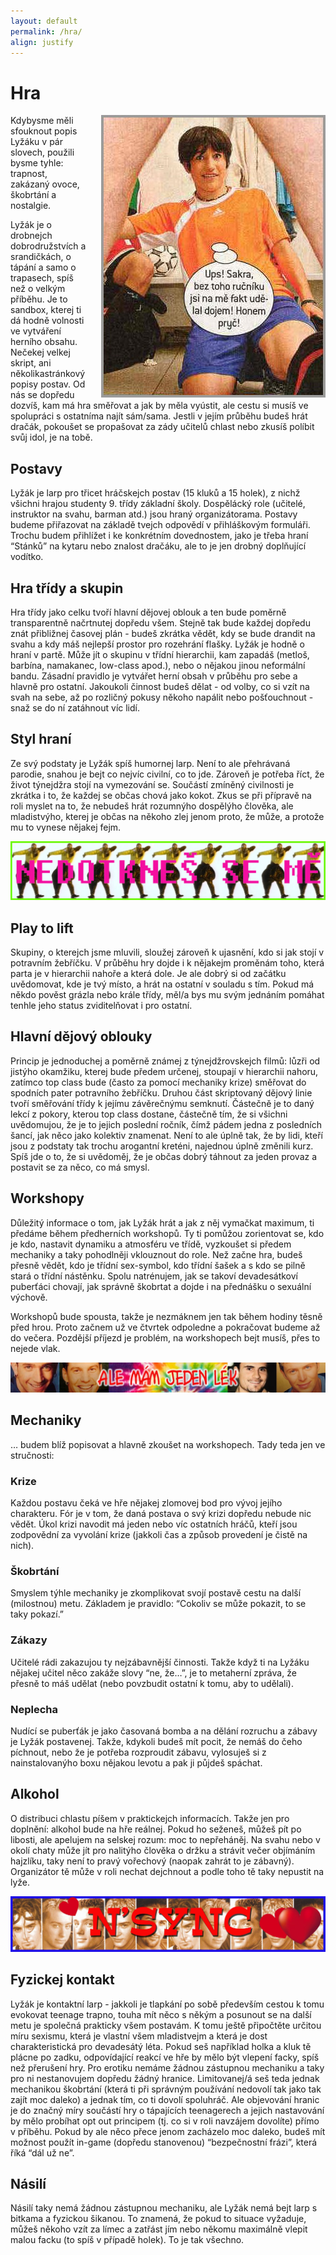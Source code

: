 ```yaml
---
layout: default
permalink: /hra/
align: justify
---
```


# Hra

<a href="http://smich-mister.blog.cz/0905/fotoroman-0-1?fbclid=IwAR2MIH6L2R8gy-GTbozLuECkkVNILJ0bXW5K0VE_9jbEsguRsIFAy785jWA" target="_blank">
    <img class="img-responsive" style="float: right; margin-left: 24px;" src="/assets/img/game/fotoroman.jpg" alt="Fotoromán" />
</a>
Kdybysme měli sfouknout popis Lyžáku v pár slovech, použili bysme tyhle: trapnost, zakázaný ovoce, škobrtání a nostalgie.

Lyžák je o drobnejch dobrodružstvích a srandičkách, o tápání a samo o trapasech, spíš než o velkým příběhu. Je to sandbox, kterej ti dá hodně volnosti ve vytváření herního obsahu. Nečekej velkej skript, ani několikastránkový popisy postav. Od nás se dopředu dozvíš, kam má hra směřovat a jak by měla vyústit, ale cestu si musíš ve spolupráci s ostatníma najít sám/sama. Jestli v jejím průběhu budeš hrát dračák, pokoušet se propašovat za zády učitelů chlast nebo zkusíš políbit svůj idol, je na tobě.

## Postavy

Lyžák je larp pro třicet hráčskejch postav (15 kluků a 15 holek), z nichž všichni hrajou studenty 9. třídy základní školy. Dospělácký role (učitelé, instruktor na svahu, barman atd.) jsou hraný organizátorama.
Postavy budeme přiřazovat na základě tvejch odpovědí v přihláškovým formuláři. Trochu budem přihlížet i ke konkrétním dovednostem, jako je třeba hraní “Stánků” na kytaru nebo znalost dračáku, ale to je jen drobný doplňující vodítko.

## Hra třídy a skupin

Hra třídy jako celku tvoří hlavní dějovej oblouk a ten bude poměrně transparentně načrtnutej dopředu všem. Stejně tak bude každej dopředu znát přibližnej časovej plán - budeš zkrátka vědět, kdy se bude drandit na svahu a kdy máš nejlepší prostor pro rozehrání flašky.
Lyžák je hodně o hraní v partě. Může jít o skupinu v třídní hierarchii, kam zapadáš (metloš, barbína, namakanec, low-class apod.), nebo o nějakou jinou neformální bandu. Zásadní pravidlo je vytvářet herní obsah v průběhu pro sebe a hlavně pro ostatní. Jakoukoli činnost budeš dělat - od volby, co si vzít na svah na sebe, až po rozličný pokusy někoho napálit nebo pošťouchnout - snaž se do ní zatáhnout víc lidí.

## Styl hraní

Ze svý podstaty je Lyžák spíš humornej larp. Není to ale přehrávaná parodie, snahou je bejt co nejvíc civilní, co to jde. Zároveň je potřeba říct, že život týnejdžra stojí na vymezování se. Součástí zmíněný civilnosti je zkrátka i to, že každej se občas chová jako kokot. Zkus se při přípravě na roli myslet na to, že nebudeš hrát rozumnýho dospělýho člověka, ale mladistvýho, kterej je občas na někoho zlej jenom proto, že může, a protože mu to vynese nějakej fejm.

<div class="image--center__wrapper">
    <a href="https://www.youtube.com/watch?v=otCpCn0l4Wo" target="_blank">
            <img class="img-responsive center--image" src="/assets/img/game/can-touch-this.jpg" alt="Nedotkneš se mě" />
    </a>
</div>

## Play to lift

Skupiny, o kterejch jsme mluvili, sloužej zároveň k ujasnění, kdo si jak stojí v potravním žebříčku. V průběhu hry dojde i k nějakejm proměnám toho, která parta je v hierarchii nahoře a která dole. Je ale dobrý si od začátku uvědomovat, kde je tvý místo, a hrát na ostatní v souladu s tím. Pokud má někdo pověst grázla nebo krále třídy, měl/a bys mu svým jednáním pomáhat tenhle jeho status zviditelňovat i pro ostatní.

## Hlavní dějový oblouky

Princip je jednoduchej a poměrně známej z týnejdžrovskejch filmů: lůzři od jistýho okamžiku, kterej bude předem určenej, stoupají v hierarchii nahoru, zatímco top class bude (často za pomocí mechaniky krize) směřovat do spodních pater potravního žebříčku.
Druhou část skriptovaný dějový linie tvoří směřování třídy k jejímu závěrečnýmu semknutí. Částečně je to daný lekcí z pokory, kterou top class dostane, částečně tím, že si všichni uvědomujou, že je to jejich poslední ročník, čímž pádem jedna z posledních šancí, jak něco jako kolektiv znamenat. Není to ale úplně tak, že by lidi, kteří jsou z podstaty tak trochu arogantní kreténi, najednou úplně změnili kurz. Spíš jde o to, že si uvědoměj, že je občas dobrý táhnout za jeden provaz a postavit se za něco, co má smysl.

## Workshopy

Důležitý informace o tom, jak Lyžák hrát a jak z něj vymačkat maximum, ti předáme během předherních workshopů. Ty ti pomůžou zorientovat se, kdo je kdo, nastavit dynamiku a atmosféru ve třídě, vyzkoušet si předem mechaniky a taky pohodlněji vklouznout do role. Než začne hra, budeš přesně vědět, kdo je třídní sex-symbol, kdo třídní šašek a s kdo se pilně stará o třídní nástěnku. Spolu natrénujem, jak se takoví devadesátkoví puberťáci chovají, jak správně škobrtat a dojde i na přednášku o sexuální výchově.

Workshopů bude spousta, takže je nezmáknem jen tak během hodiny těsně před hrou. Proto začnem už ve čtvrtek odpoledne a pokračovat budeme až do večera. Pozdější příjezd je problém, na workshopech bejt musíš, přes to nejede vlak.

<div class="image--center__wrapper">
    <a href="https://www.youtube.com/watch?v=a0VpEygfGW4s" target="_blank">
            <img class="img-responsive center--image" src="/assets/img/game/lunetic.jpg" alt="Ať je hudba tvůj lék" />
    </a>
</div>

## Mechaniky

… budem blíž popisovat a hlavně zkoušet na workshopech. Tady teda jen ve stručnosti:

### Krize

Každou postavu čeká ve hře nějakej zlomovej bod pro vývoj jejího charakteru. Fór je v tom, že daná postava o svý krizi dopředu nebude nic vědět. Úkol krizi navodit má jeden nebo víc ostatních hráčů, kteří jsou zodpovědní za vyvolání krize (jakkoli čas a způsob provedení je čistě na nich).

### Škobrtání

Smyslem týhle mechaniky je zkomplikovat svojí postavě cestu na další (milostnou) metu. Základem je pravidlo: “Cokoliv se může pokazit, to se taky pokazí.”

### Zákazy

Učitelé rádi zakazujou ty nejzábavnější činnosti. Takže když ti na Lyžáku nějakej učitel něco zakáže slovy “ne, že…”, je to metaherní zpráva, že přesně to máš udělat (nebo povzbudit ostatní k tomu, aby to udělali).

### Neplecha

Nudící se puberťák je jako časovaná bomba a na dělání rozruchu a zábavy je Lyžák postavenej. Takže, kdykoli budeš mít pocit, že nemáš do čeho píchnout, nebo že je potřeba rozproudit zábavu, vylosuješ si z nainstalovanýho boxu nějakou levotu a pak ji půjdeš spáchat.

## Alkohol

O distribuci chlastu píšem v praktickejch informacích. Takže jen pro doplnění: alkohol bude na hře reálnej. Pokud ho seženeš, můžeš pít po libosti, ale apelujem na selskej rozum: moc to nepřeháněj. Na svahu nebo v okolí chaty může jít pro nalitýho člověka o držku a strávit večer objímáním hajzlíku, taky není to pravý vořechový (naopak zahrát to je zábavný). Organizátor tě může v roli nechat dejchnout a podle toho tě taky nepustit na lyže.

<div class="image--center__wrapper">
    <a href="https://www.youtube.com/watch?v=is6gtilerPk" target="_blank">
            <img class="img-responsive center--image" src="/assets/img/game/n-sync.jpg" alt="N'Sync" />
    </a>
</div>

## Fyzickej kontakt

Lyžák je kontaktní larp - jakkoli je tlapkání po sobě především cestou k tomu evokovat teenage trapno, touha mít něco s někým a posunout se na další metu je společná prakticky všem postavám. K tomu ještě připočtěte určitou míru sexismu, která je vlastní všem mladistvejm a která je dost charakteristická pro devadesátý léta. Pokud seš například holka a kluk tě plácne po zadku, odpovídající reakcí ve hře by mělo být vlepení facky, spíš než přerušení hry.
Pro erotiku nemáme žádnou zástupnou mechaniku a taky pro ni nestanovujem dopředu žádný hranice. Limitovanej/á seš teda jednak mechanikou škobrtání (která ti při správným používání nedovolí tak jako tak zajít moc daleko) a jednak tím, co ti dovolí spoluhráč. Ale objevování hranic je do značný míry součástí hry o tápajících teenagerech a jejich nastavování by mělo probíhat opt out principem (tj. co si v roli navzájem dovolíte) přímo v příběhu.
Pokud by ale něco přece jenom zacházelo moc daleko, budeš mít možnost použít in-game (dopředu stanovenou) “bezpečnostní frázi”, která říká “dál už ne”.

## Násilí

Násilí taky nemá žádnou zástupnou mechaniku, ale Lyžák nemá bejt larp s bitkama a fyzickou šikanou. To znamená, že pokud to situace vyžaduje, můžeš někoho vzít za límec a zatřást jím nebo někomu maximálně vlepit malou facku (to spíš v případě holek). To je tak všechno.
